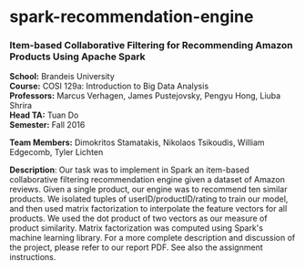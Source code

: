 # spark-recommendation-engine
### Item-based Collaborative Filtering for Recommending Amazon Products Using Apache Spark

**School:** Brandeis University  
**Course:** COSI 129a: Introduction to Big Data Analysis  
**Professors:** Marcus Verhagen, James Pustejovsky, Pengyu Hong, Liuba Shrira  
**Head TA:** Tuan Do  
**Semester:** Fall 2016  

**Team Members:** Dimokritos Stamatakis, Nikolaos Tsikoudis, William Edgecomb, Tyler Lichten 

**Description**: Our task was to implement in Spark an item-based collaborative filtering recommendation engine given a dataset of Amazon reviews. Given a single product, our engine was to recommend ten similar products. We isolated tuples of userID/productID/rating to train our model, and then used matrix factorization to interpolate the feature vectors for all products. We used the dot product of two vectors as our measure of product similarity. Matrix factorization was computed using Spark's machine learning library. For a more complete description and discussion of the project, please refer to our report PDF. See also the assignment instructions.  
